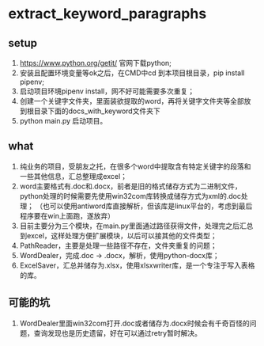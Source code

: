 # extract_keyword_paragraphs

## setup
1. https://www.python.org/getit/ 官网下载python;
2. 安装且配置环境变量等ok之后，在CMD中cd 到本项目根目录，pip install pipenv;
3. 启动项目环境pipenv install，网不好可能需要多次重复；
4. 创建一个关键字文件夹，里面装欲提取的word，再将关键字文件夹等全部放到根目录下面的docs_with_keyword文件夹下
5. python main.py 启动项目。

## what
1. 纯业务的项目，受朋友之托，在很多个word中提取含有特定关键字的段落和一些其他信息，汇总整理成excel；
2. word主要格式有.doc和.docx，前者是旧的格式储存方式为二进制文件，python处理的时候需要先使用win32com库转换成储存方式为xml的.doc处理；
（也可以使用antiword库直接解析，但该库是linux平台的，考虑到最后程序要在win上面跑，遂放弃）
3. 目前主要分为三个模块，在main.py里面通过路径获得文件，处理完之后汇总到excel，这样处理方便扩展模块，以后可以接其他的文件类型；
4. PathReader，主要是处理一些路径不存在，文件夹重复的问题；
5. WordDealer，完成.doc -> .docx，解析，使用python-docx库；
6. ExcelSaver，汇总并储存为.xlsx，使用xlsxwriter库，是一个专注于写入表格的库。

## 可能的坑
1. WordDealer里面win32com打开.doc或者储存为.docx时候会有千奇百怪的问题，查询发现也是历史遗留，好在可以通过retry暂时解决。